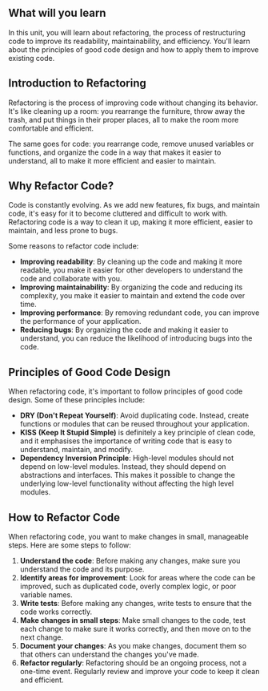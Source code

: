 ## What will you learn

In this unit, you will learn about refactoring, the process of restructuring code to improve its readability, maintainability, and efficiency. You'll learn about the principles of good code design and how to apply them to improve existing code.

## Introduction to Refactoring

Refactoring is the process of improving code without changing its behavior. It's like cleaning up a room: you rearrange the furniture, throw away the trash, and put things in their proper places, all to make the room more comfortable and efficient.

The same goes for code: you rearrange code, remove unused variables or functions, and organize the code in a way that makes it easier to understand, all to make it more efficient and easier to maintain.

## Why Refactor Code?

Code is constantly evolving. As we add new features, fix bugs, and maintain code, it's easy for it to become cluttered and difficult to work with. Refactoring code is a way to clean it up, making it more efficient, easier to maintain, and less prone to bugs.

Some reasons to refactor code include:

- **Improving readability**: By cleaning up the code and making it more readable, you make it easier for other developers to understand the code and collaborate with you.
- **Improving maintainability**: By organizing the code and reducing its complexity, you make it easier to maintain and extend the code over time.
- **Improving performance**: By removing redundant code, you can improve the performance of your application.
- **Reducing bugs**: By organizing the code and making it easier to understand, you can reduce the likelihood of introducing bugs into the code.

## Principles of Good Code Design

When refactoring code, it's important to follow principles of good code design. Some of these principles include:

- **DRY (Don't Repeat Yourself)**: Avoid duplicating code. Instead, create functions or modules that can be reused throughout your application.
- **KISS** **(Keep It Stupid Simple)** is definitely a key principle of clean code, and it emphasises the importance of writing code that is easy to understand, maintain, and modify.
- **Dependency Inversion Principle**: High-level modules should not depend on low-level modules. Instead, they should depend on abstractions and interfaces. This makes it possible to change the underlying low-level functionality without affecting the high level modules.

## How to Refactor Code

When refactoring code, you want to make changes in small, manageable steps. Here are some steps to follow:

1. **Understand the code**: Before making any changes, make sure you understand the code and its purpose.
2. **Identify areas for improvement**: Look for areas where the code can be improved, such as duplicated code, overly complex logic, or poor variable names.
3. **Write tests**: Before making any changes, write tests to ensure that the code works correctly.
4. **Make changes in small steps**: Make small changes to the code, test each change to make sure it works correctly, and then move on to the next change.
5. **Document your changes**: As you make changes, document them so that others can understand the changes you've made.
6. **Refactor regularly**: Refactoring should be an ongoing process, not a one-time event. Regularly review and improve your code to keep it clean and efficient.